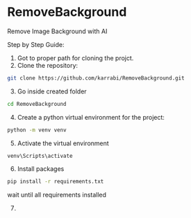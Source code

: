 # RemoveBackground
Remove Image Background with AI

Step by Step Guide:

1. Got to proper path for cloning the projct.
2. Clone the repository:

```bash
git clone https://github.com/karrabi/RemoveBackground.git
```
3. Go inside created folder
```bash
cd RemoveBackground
```
4. Create a python virtual environment for the project:
```bash
python -m venv venv
```
5. Activate the virtual environment
```bash
venv\Scripts\activate
```
6. Install packages
```bash
pip install -r requirements.txt
```

wait until all requirements installed

7. 